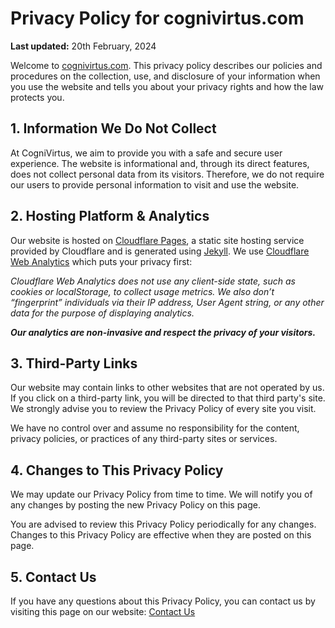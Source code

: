 # Privacy Policy for cognivirtus.com

**Last updated:** 20th February, 2024

Welcome to [cognivirtus.com](https://cognivirtus.com). This privacy policy describes our policies and procedures on the collection,
use, and disclosure of your information when you use the website and tells you about your privacy rights and how the law protects you.

## 1. Information We Do Not Collect

At CogniVirtus, we aim to provide you with a safe and secure user experience. The website is informational and, through its direct features, 
does not collect personal data from its visitors. Therefore, we do not require our users to provide personal information to visit and use
the website.

## 2. Hosting Platform & Analytics

Our website is hosted on [Cloudflare Pages](https://pages.cloudflare.com), a static site hosting service provided by Cloudflare and is generated using [Jekyll](https://jekyllrb.com).
We use [Cloudflare Web Analytics](https://www.cloudflare.com/en-au/web-analytics/) which puts your privacy first:

*Cloudflare Web Analytics does not use any client-side state, such as cookies or localStorage, to collect usage metrics. We also don’t “fingerprint”
individuals via their IP address, User Agent string, or any other data for the purpose of displaying analytics.*

***Our analytics are non-invasive and respect the privacy of your visitors.***

## 3. Third-Party Links

Our website may contain links to other websites that are not operated by us. If you click on a third-party link, you will be directed to
that third party's site. We strongly advise you to review the Privacy Policy of every site you visit.

We have no control over and assume no responsibility for the content, privacy policies, or practices of any third-party sites or services.

## 4. Changes to This Privacy Policy

We may update our Privacy Policy from time to time. We will notify you of any changes by posting the new Privacy Policy on this page.

You are advised to review this Privacy Policy periodically for any changes. Changes to this Privacy Policy are effective when they are
posted on this page.

## 5. Contact Us

If you have any questions about this Privacy Policy, you can contact us by visiting this page on our website: [Contact Us](http://cognivirtus.com/contact)
